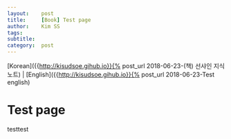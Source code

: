 ```yaml
---
layout:    post
title:     [Book] Test page
author:    Kim SS
tags: 	   
subtitle:  
category:  post
---
```




[Korean]({{http://kisudsoe.gihub.io}}{% post_url 2018-06-23-(책) 선샤인 지식노트) | [English]({{http://kisudsoe.gihub.io}}{% post_url 2018-06-23-Test english)

# Test page

testtest